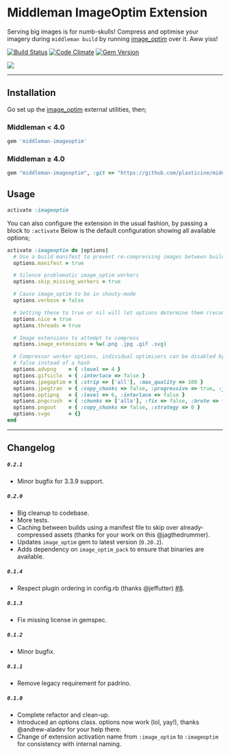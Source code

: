 # Middleman ImageOptim Extension

Serving big images is for numb-skulls! Compress and optimise your imagery during `middleman build` by running [image_optim](https://github.com/toy/image_optim) over it. Aww yiss!

[![Build Status](https://travis-ci.org/plasticine/middleman-imageoptim.png?branch=master)](https://travis-ci.org/plasticine/middleman-imageoptim)
[![Code Climate](https://codeclimate.com/github/plasticine/middleman-imageoptim.png)](https://codeclimate.com/github/plasticine/middleman-imageoptim)
[![Gem Version](https://badge.fury.io/rb/middleman-imageoptim.png)](http://badge.fury.io/rb/middleman-imageoptim)

![](http://cl.ly/image/0h0b330F2p3C/Terminal%20%E2%80%94%20zsh%20%E2%80%94%20109%C3%9712.png)

* * *

## Installation

Go set up the [image_optim](https://github.com/toy/image_optim) external utilities, then;

### Middleman < 4.0
```ruby
gem 'middleman-imageoptim'
```

### Middleman ≥ 4.0

```ruby
gem "middleman-imageoptim", :git => "https://github.com/plasticine/middleman-imageoptim", :branch => "master"
```

## Usage

```ruby
activate :imageoptim
```

You can also configure the extension in the usual fashion, by passing a block to `:activate`
Below is the default configuration showing all available options;

```ruby
activate :imageoptim do |options|
  # Use a build manifest to prevent re-compressing images between builds
  options.manifest = true

  # Silence problematic image_optim workers
  options.skip_missing_workers = true

  # Cause image_optim to be in shouty-mode
  options.verbose = false

  # Setting these to true or nil will let options determine them (recommended)
  options.nice = true
  options.threads = true

  # Image extensions to attempt to compress
  options.image_extensions = %w(.png .jpg .gif .svg)

  # Compressor worker options, individual optimisers can be disabled by passing
  # false instead of a hash
  options.advpng    = { :level => 4 }
  options.gifsicle  = { :interlace => false }
  options.jpegoptim = { :strip => ['all'], :max_quality => 100 }
  options.jpegtran  = { :copy_chunks => false, :progressive => true, :jpegrescan => true }
  options.optipng   = { :level => 6, :interlace => false }
  options.pngcrush  = { :chunks => ['alla'], :fix => false, :brute => false }
  options.pngout    = { :copy_chunks => false, :strategy => 0 }
  options.svgo      = {}
end
```

***

## Changelog

##### `0.2.1`
- Minor bugfix for 3.3.9 support.

##### `0.2.0`
- Big cleanup to codebase.
- More tests.
- Caching between builds using a manifest file to skip over already-compressed assets (thanks for your work on this @jagthedrummer).
- Updates `image_optim` gem to latest version (`0.20.2`).
- Adds dependency on `image_optim_pack` to ensure that binaries are available.

##### `0.1.4`
- Respect plugin ordering in config.rb (thanks @jeffutter) [#8](https://github.com/plasticine/middleman-imageoptim/pull/8).

##### `0.1.3`
- Fix missing license in gemspec.

##### `0.1.2`
- Minor bugfix.

##### `0.1.1`
- Remove legacy requirement for padrino.

##### `0.1.0`
- Complete refactor and clean-up.
- Introduced an options class. options now work (lol, yay!), thanks @andrew-aladev for your help there.
- Change of extension activation name from `:image_optim` to `:imageoptim` for consistency with internal naming.
